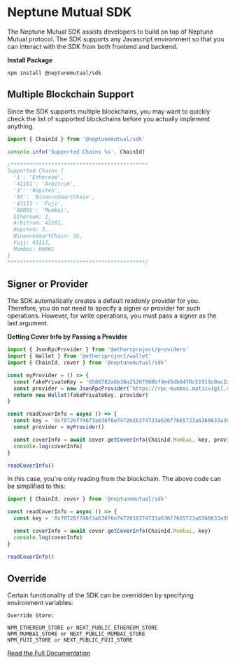 # Neptune Mutual SDK

The Neptune Mutual SDK assists developers to build on top of Neptune Mutual protocol. The SDK supports any Javascript environment so that you can interact with the SDK from both frontend and backend.

**Install Package**

```
npm install @neptunemutual/sdk
```

## Multiple Blockchain Support

Since the SDK supports multiple blockchains, you may want to quickly check the list of supported blockchains before you actually implement anything.

```javascript
import { ChainId } from '@neptunemutual/sdk'

console.info('Supported Chains %s', ChainId)

/********************************************
Supported Chains {
  '1': 'Ethereum',
  '42161': 'Arbitrum',
  '3': 'Ropsten',
  '56': 'BinanceSmartChain',
  '43113': 'Fuji',
  '80001': 'Mumbai',
  Ethereum: 1,
  Arbitrum: 42161,
  Ropsten: 3,
  BinanceSmartChain: 56,
  Fuji: 43113,
  Mumbai: 80001
}
********************************************/
```

## Signer or Provider

The SDK automatically creates a default readonly provider for you. Therefore, you do not need to specify a signer or provider for such operations. However, for write operations, you must pass a signer as the last argument.

**Getting Cover Info by Passing a Provider**

```javascript
import { JsonRpcProvider } from '@ethersproject/providers'
import { Wallet } from '@ethersproject/wallet'
import { ChainId, cover } from '@neptunemutual/sdk'

const myProvider = () => {
  const fakePrivateKey = '0586782a6b30a2526f960bfde45db0470c51919c0ac2ae9ad5ad39b847955109'
  const provider = new JsonRpcProvider('https://rpc-mumbai.maticvigil.com')
  return new Wallet(fakePrivateKey, provider)
}

const readCoverInfo = async () => {
  const key = '0x70726f746f3a636f6e7472616374733a636f7665723a6366633a303100000001'
  const provider = myProvider()

  const coverInfo = await cover.getCoverInfo(ChainId.Mumbai, key, provider)
  console.log(coverInfo)
}

readCoverInfo()
```

In this case, you're only reading from the blockchain. The above code can be simplified to this: 


```javascript
import { ChainId, cover } from '@neptunemutual/sdk'

const readCoverInfo = async () => {
  const key = '0x70726f746f3a636f6e7472616374733a636f7665723a6366633a303100000001'

  const coverInfo = await cover.getCoverInfo(ChainId.Mumbai, key)
  console.log(coverInfo)
}

readCoverInfo()
```

## Override

Certain functionality of the SDK can be overridden by specifying environment variables:

```
Override Store:

NPM_ETHEREUM_STORE or NEXT_PUBLIC_ETHEREUM_STORE
NPM_MUMBAI_STORE or NEXT_PUBLIC_MUMBAI_STORE
NPM_FUJI_STORE or NEXT_PUBLIC_FUJI_STORE
```

[Read the Full Documentation](https://app.gitbook.com/@neptunemutual/s/docs/sdk/quickstart)
